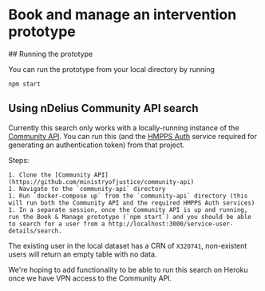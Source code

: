 # Book and manage an intervention prototype

## Running the prototype

You can run the prototype from your local directory by running
```
npm start
```

## Using nDelius Community API search

Currently this search only works with a locally-running instance of the [Community API](https://github.com/ministryofjustice/community-api). You can run this (and the [HMPPS Auth](https://github.com/ministryofjusticehmpps-auth) service required for generating an authentication token) from that project.

Steps:
```
1. Clone the [Community API](https://github.com/ministryofjustice/community-api)
1. Navigate to the `community-api` directory
1. Run `docker-compose up` from the `community-api` directory (this will run both the Community API and the required HMPPS Auth services)
1. In a separate session, once the Community API is up and running, run the Book & Manage prototype (`npm start`) and you should be able to search for a user from a http://localhost:3000/service-user-details/search.
```

The existing user in the local dataset has a CRN of `X320741`, non-existent users will return an empty table with no data.

We're hoping to add functionality to be able to run this search on Heroku once we have VPN access to the Community API.